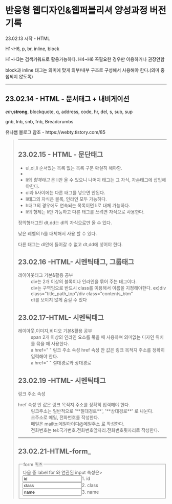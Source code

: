   <h1>반응형 웹디자인&웹퍼블리셔 양성과정 버전기록</h1>
   <p>23.02.13 시작 - HTML</p>
   <p>H1~H6, p, br, inline, block</p>
   <p>H1~H3는 검색키워드로 활용가능하다. H4~H6 꼭필요한 경우만 이용하거나 권장안함<p>
   <p>block과 inline 태그는 의미에 맞게 외부/내부 구조로 구성해서 사용해야 한다.(의미 중첩되지 않도록)</p>
   <hr>
   <h2>23.02.14 - HTML - 문서태그 + 내비게이션 </h2>
   <p><em>em</em>,<strong>strong</strong>, blockquote, q, address, code, hr, del, s, sub, sup</p>
   <p>gnb, lnb, snb, fnb, Breadcrumbs</p>
   <p>유나쌤 블로그 참조 - https://webty.tistory.com/85</p> <blockquote cite="https://webty.tistory.com/85"> 
   <hr>
   <h2>23.02.15 - HTML - 문단태그</h2>
   <ul>
      <li>ul,ol,li 순서있는 목록 없는 목록 구분 확실히 해야함.<li>
      <li>li의 <em>형제태그</em> 은 li만 올 수 있으니 나머지 태그는 그 자식, 자손태그에 삽입해야한다.</li>
      <li>ol과 li사이에는 다른 태그를 넣으면 안된다.</li>
      <li>li태그의 자식은 블록, 인라인 모두 가능하다.</li>
      <li>h태그의 경우에도 연속되는 목록이면 li로 대체 가능하다.</li>
      <li>li의 형제는 li만 가능하고 다른 태그를 쓰려면 자식으로 사용한다.</li>
   </ul>
  <p>정의형태그인 dt,dd는 dl의 자식으로만 올 수 있다.</p>
  <p>낮은 레벨의 h를 대체해서 사용 할 수 있다.</p>
  <p>다른 태그는 dl안에 들어갈 수 없고 dt,dd에 넣어야 한다.</p>
  <div class="study">
   <h2>23.02.16 -HTML- 시멘틱태그, 그룹태그</h2>
   <dl>
    <dt>레이아웃태그 기본&활용 공부</dt>
    <dd>div는 2개 이상의 블록이나 인라인을 묶어 주는 태그이다.</dd>
    <dd>div는 구역임으로 반드시 class를 이용해서 이름을 지정해야한다. ex)div class="title_path_top"/div class="contents_btm"</dd>
    <dd>dt를 보이지 않게 숨길 수 있다 <dt class="skip"></dd>
   </dl>
    <h2>23.02.17-HTML- 시멘틱태그</h2>
   <dl>
     <dt>레이아웃,이미지,비디오 기본&활용 공부</dt>
     <dd>span 2개 이상의 인라인 요소를 묶을 때 사용하며 의미없는 디자인 위치를 묶을 때 사용한다.</dd>
     <dd>a href=" " 링크 주소 속성 href 속성 안 값은 링크 목적지 주소를 정확히 입력해야 한다.</dd>
     <dd>a href=" " 절대경로와 상대경로</dd>
   <dl/>
    <h2>23.02.19 -HTML- 시멘틱태그</h2>
     <a href=" "> 링크 주소 속성
   <dl>
      <dt>href 속성 안 값은 링크 목적지 주소를 정확히 입력해야 한다.</dt>
      <dd>링크주소는 일반적으로 '**절대경로**', '**상대경로**' 로 나뉜다.</dd>
      <dd>크주소로 메일, 전화번호를 작성한다.</dd>
      <dd>메일은 mailto:메일아이디@메일주소 로 작성한다.</dd>
      <dd>전화번호는 tel:국가번호.전화번호앞자리.전화번호뒷자리로 작성한다.</dd>
   </dl>
  <hr>
  <h2>23.02.21-HTML-form_</h2>
  <form action="#" method="get">
  <fieldset>
  <legend>form 퀴즈</legend>
  <span>다음 중 label for 와 연관된 input 속성은></span><br>
  <label><input type="radio name"quiz" value="id">1. id</label><br>
  <label><input type="radio name"quiz" value="class">2. class</label><br>
  <label><input type="radio name"quiz" value="name">3. name</label>
  
  </fieldset>
  </form>
